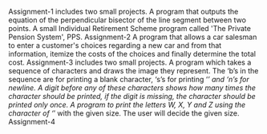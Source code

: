 Assignment-1 includes two small projects.
A program that outputs the equation of the perpendicular bisector of the line segment between two points.
A small Individual Retirement Scheme program called 'The Private Pension System', PPS.
Assignment-2
A program that allows a car salesman to enter a customer's choices regarding a new car and from that information, itemize the costs of the choices and finally determine the total cost.
Assignment-3 includes two small projects.
A program which takes a sequence of characters and draws the image they represent. The ‘b’s in the sequence are for printing a blank character, ‘s’s for printing ‘*’ and ‘n’s for newline. A digit before any of these characters shows how many times the character should be printed, if the digit is missing, the character should be printed only once.
A program to print the letters W, X, Y and Z using the character of ‘*’ with the given size. The user will decide the given size.
Assignment-4
